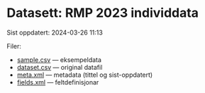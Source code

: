# Datasett: 	RMP 2023 individdata
 Sist oppdatert: 2024-03-26 11:13

 Filer:
 - [sample.csv](sample.csv) — eksempeldata
 - [dataset.csv](dataset.csv) — original datafil
 - [meta.xml](meta.xml) — metadata (tittel og sist-oppdatert)
 - [fields.xml](fields.xml) — feltdefinisjonar


